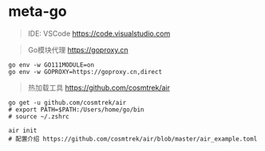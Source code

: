 # meta-go

> IDE: VSCode https://code.visualstudio.com


> Go模块代理 https://goproxy.cn
```
go env -w GO111MODULE=on
go env -w GOPROXY=https://goproxy.cn,direct
```


> 热加载工具 https://github.com/cosmtrek/air
```
go get -u github.com/cosmtrek/air
# export PATH=$PATH:/Users/home/go/bin
# source ~/.zshrc

air init 
# 配置介绍 https://github.com/cosmtrek/air/blob/master/air_example.toml
```
